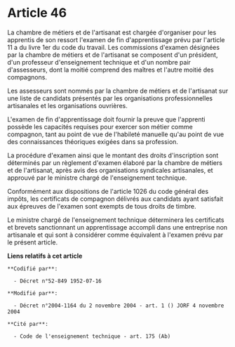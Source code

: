 # Article 46

La chambre de métiers et de l'artisanat est chargée d'organiser pour les apprentis de son ressort l'examen de fin
d'apprentissage prévu par l'article 11 a du livre 1er du code du travail. Les commissions d'examen désignées par la chambre
de métiers et de l'artisanat se composent d'un président, d'un professeur d'enseignement technique et d'un nombre pair
d'assesseurs, dont la moitié comprend des maîtres et l'autre moitié des compagnons.

Les assesseurs sont nommés par la chambre de métiers et de l'artisanat sur une liste de candidats présentés par les
organisations professionnelles artisanales et les organisations ouvrières.

L'examen de fin d'apprentissage doit fournir la preuve que l'apprenti possède les capacités requises pour exercer son métier
comme compagnon, tant au point de vue de l'habileté manuelle qu'au point de vue des connaissances théoriques exigées dans sa
profession.

La procédure d'examen ainsi que le montant des droits d'inscription sont déterminés par un règlement d'examen élaboré par la
chambre de métiers et de l'artisanat, après avis des organisations syndicales artisanales, et approuvé par le ministre chargé
de l'enseignement technique.

Conformément aux dispositions de l'article 1026 du code général des impôts, les certificats de compagnon délivrés aux
candidats ayant satisfait aux épreuves de l'examen sont exempts de tous droits de timbre.

Le ministre chargé de l'enseignement technique déterminera les certificats et brevets sanctionnant un apprentissage accompli
dans une entreprise non artisanale et qui sont à considérer comme équivalent à l'examen prévu par le présent article.

**Liens relatifs à cet article**

	**Codifié par**:

	  - Décret n°52-849 1952-07-16

	**Modifié par**:

	  - Décret n°2004-1164 du 2 novembre 2004 - art. 1 () JORF 4 novembre 2004

	**Cité par**:

	  - Code de l'enseignement technique - art. 175 (Ab)
